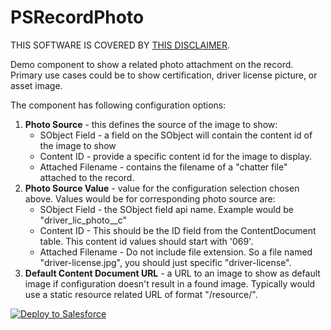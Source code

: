 # PSRecordPhoto
THIS SOFTWARE IS COVERED BY [THIS DISCLAIMER](https://raw.githubusercontent.com/thedges/Disclaimer/master/disclaimer.txt).

Demo component to show a related photo attachment on the record. Primary use cases could be to show certification, driver license picture, or asset image.

The component has following configuration options:
  1. <b>Photo Source</b> - this defines the source of the image to show:
     * SObject Field - a field on the SObject will contain the content id of the image to show
     * Content ID - provide a specific content id for the image to display. 
     * Attached Filename - contains the filename of a "chatter file" attached to the record. 
  2. <b>Photo Source Value</b> - value for the configuration selection chosen above. Values would be for corresponding photo source are:
     * SObject Field - the SObject field api name. Example would be "driver_lic_photo__c"
     * Content ID - This should be the ID field from the ContentDocument table. This content id values should start with '069'.
     * Attached Filename - Do not include file extension. So a file named "driver-license.jpg", you should just specific "driver-license".
  3. <b>Default Content Document URL</b> - a URL to an image to show as default image if configuration doesn't result in a found image. Typically would use a static resource related URL of format "/resource/<static-resource-name>".

<a href="https://githubsfdeploy.herokuapp.com">
  <img alt="Deploy to Salesforce"
       src="https://raw.githubusercontent.com/afawcett/githubsfdeploy/master/deploy.png">
</a>
